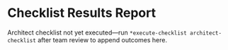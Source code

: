# Checklist Results Report
Architect checklist not yet executed—run `*execute-checklist architect-checklist` after team review to append outcomes here.

